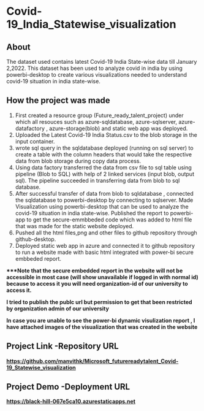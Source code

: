 # Covid-19_India_Statewise_visualization
## About
The dataset used contains latest Covid-19 India State-wise data till January 2,2022. This dataset has been used to analyze covid in india by using powerbi-desktop to create various visualizations needed to understand covid-19 situation in india state-wise.
## How the project was made
1. First created a resource group (Future_ready_talent_project) under which all resouces such as azure-sqldatabase, azure-sqlserver, azure-datafactory , azure-storage(blob)
   and static web app was deployed.
2. Uploaded the Latest Covid-19 India Status.csv to the blob storage in the input container.
3. wrote sql query in the sqldatabase deployed (running on sql server) to create a table with the column headers that would take the respective data from blob storage during copy    data process.
4. Using data factory transferred the data from csv file to sql table using pipeline (Blob to SQL) with help of 2 linked services (input blob, output sql). The pipeline succeeded
   in transferring data from blob to sql database.
5. After successful transfer of data from blob to sqldatabase , connected the sqldatabase to powerbi-desktop by connecting to sqlserver. Made Visualization using powerbi-desktop      that can be used to analyze the covid-19 situation in india state-wise. Published the report to powerbi-app to get the secure-emmbbeded code which was added to html file that      was made for the static website deployed.
6. Pushed all the html files,png and other files to github repository through github-desktop.
7. Deployed static web app in azure and connected it to github repository to run a website made with basic html integrated with power-bi secure embbeded report.
     
<b>***Note that the secure embedded report in the website will not be accessible in most case (will show unavailable if logged in with normal id) because to access it you will   need organization-id of our university to access it. <p>I tried to publish the publc url but permission to get that been restricted by organization admin of our university</p><b>
<p><b> In case you are unable to see the power-bi dynamic visulization report , I have attached images of the visualization that was created in the website<b></p>

## Project Link -Repository URL
https://github.com/manvithk/Microsoft_futurereadytalent_Covid-19_Statewise_visualization
## Project Demo -Deployment URL
https://black-hill-067e5ca10.azurestaticapps.net

